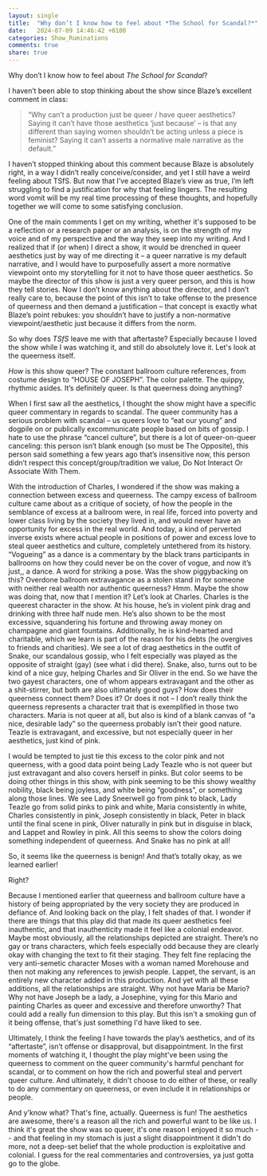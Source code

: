 ```yaml
---
layout: single
title:  "Why don’t I know how to feel about *The School for Scandal?*"
date:   2024-07-09 14:46:42 +0100
categories: Show_Ruminations
comments: true
share: true
---
```

Why don’t I know how to feel about *The School for Scandal*?

I haven’t been able to stop thinking about the show since Blaze’s excellent comment in class:

>“Why can’t a production just be queer / have queer aesthetics? Saying it can’t have those aesthetics ‘just because’ – is that any different than saying women shouldn’t be acting unless a piece is feminist? Saying it can’t asserts a normative male narrative as the default.”

I haven’t stopped thinking about this comment because Blaze is absolutely right, in a way I didn’t really conceive/consider, and yet I still have a weird feeling about TSfS. But now that I’ve accepted Blaze’s view as true, I’m left struggling to find a justification for why that feeling lingers. The resulting word vomit will be my real time processing of these thoughts, and hopefully together we will come to some satisfying conclusion.

One of the main comments I get on my writing, whether it's supposed to be a reflection or a research paper or an analysis, is on the strength of my voice and of my perspective and the way they seep into my writing. And I realized that if (or when) I direct a show, it would be drenched in queer aesthetics just by way of me directing it – a queer narrative is my default narrative, and I would have to purposefully assert a more normative viewpoint onto my storytelling for it not to have those queer aesthetics. So maybe the director of this show is just a very queer person, and this is how they tell stories. Now I don’t know anything about the director, and I don’t really care to, because the point of this isn’t to take offense to the presence of queerness and then demand a justification – that concept is exactly what Blaze’s point rebukes: you shouldn’t have to justify a non-normative viewpoint/aesthetic just because it differs from the norm. 


So why does *TSfS* leave me with that aftertaste? Especially because I loved the show while I was watching it, and still do absolutely love it. Let's look at the queerness itself.


*How* is this show queer? The constant ballroom culture references, from costume design to “HOUSE OF JOSEPH”. The color palette. The quippy, rhythmic asides. It’s definitely queer. Is that queerness doing anything?

When I first saw all the aesthetics, I thought the show might have a specific queer commentary in regards to scandal. The queer community has a serious problem with scandal – us queers love to “eat our young” and dogpile on or publically excommunicate people based on bits of gossip. I hate to use the phrase “cancel culture”, but there is a lot of queer-on-queer canceling: this person isn’t blank enough (so must be The Opposite), this person said something a few years ago that’s insensitive now, this person didn’t respect this concept/group/tradition we value, Do Not Interact Or Associate With Them. 

With the introduction of Charles, I wondered if the show was making a connection between excess and queerness. The campy excess of ballroom culture came about as a critique of society, of how the people in the semblance of excess at a ballroom were, in real life, forced into poverty and lower class living by the society they lived in, and would never have an opportunity for excess in the real world. And today, a kind of perverted inverse exists where actual people in positions of power and excess love to steal queer aesthetics and culture, completely untethered from its history. “Vogueing” as a dance is a commentary by the black trans participants in ballrooms on how they could never be on the cover of vogue, and now it’s just,, a dance. A word for striking a pose. Was the show piggybacking on this? Overdone ballroom extravagance as a stolen stand in for someone with neither real wealth nor authentic queerness? 
Hmm. Maybe the show was doing that, now that I mention it? Let’s look at Charles. Charles is the queerest character in the show. At his house, he’s in violent pink drag and drinking with three half nude men. He’s also shown to be the most excessive, squandering his fortune and throwing away money on champagne and giant fountains. Additionally, he is kind-hearted and charitable, which we learn is part of the reason for his debts (he overgives to friends and charities). We see a lot of drag aesthetics in the outfit of Snake, our scandalous gossip, who I felt especially was played as the opposite of straight (gay) (see what i did there). Snake, also, turns out to be kind of a nice guy, helping Charles and Sir Oliver in the end. So we have the two gayest characters, one of whom appears extravagant and the other as a shit-stirrer, but both are also ultimately good guys? How does their queerness connect them? Does it? Or does it not – I don’t really think the queerness represents a character trait that is exemplified in those two characters. Maria is not queer at all, but also is kind of a blank canvas of “a nice, desirable lady” so the queerness probably isn’t their good nature. Teazle is extravagant, and excessive, but not especially queer in her aesthetics, just kind of pink.

I would be tempted to just tie this excess to the color pink and not queerness, with a good data point being Lady Teazle who is not queer but just extravagant and also covers herself in pinks. But color seems to be doing other things in this show, with pink seeming to be this showy wealthy nobility, black being joyless, and white being “goodness”, or something along those lines. We see Lady Sneerwell go from pink to black, Lady Teazle go from solid pinks to pink and white, Maria consistently in white, Charles consistently in pink, Joseph consistently in black, Peter in black until the final scene in pink, Oliver naturally in pink but in disguise in black, and Lappet and Rowley in pink. All this seems to show the colors doing something independent of queerness. And Snake has no pink at all!

So, it seems like the queerness is benign! And that’s totally okay, as we learned earlier!

Right?

Because I mentioned earlier that queerness and ballroom culture have a history of being appropriated by the very society they are produced in defiance of. And looking back on the play, I felt shades of that. I wonder if there are things that this play did that made its queer aesthetics feel inauthentic, and that inauthenticity made it feel like a colonial endeavor. Maybe most obviously, all the relationships depicted are straight. There’s no gay or trans characters, which feels especially odd because they are clearly okay with changing the text to fit their staging. They felt fine replacing the very anti-semetic character Moses with a woman named Morehouse and then not making any references to jewish people. Lappet, the servant, is an entirely new character added in this production. And yet with all these additions, all the relationships are straight. Why not have Maria be Mario? Why not have Joseph be a lady, a Josephine, vying for this Mario and painting Charles as queer and excessive and therefore unworthy? That could add a really fun dimension to this play. But this isn't a smoking gun of it being offense, that's just something I'd have liked to see.

Ultimately, I think the feeling I have towards the play’s aesthetics, and of its “aftertaste”, isn’t offense or disapproval, but disappointment. In the first moments of watching it, I thought the play might've been using the queerness to comment on the queer community's harmful penchant for scandal, or to comment on how the rich and powerful steal and pervert queer culture. And ultimately, it didn't choose to do either of these, or really to do any commentary on queerness, or even include it in relationships or people.

And y'know what? That's fine, actually. Queerness is fun! The aesthetics are awesome, there's a reason all the rich and powerful want to be like us. I think it's great the show was so queer, it's one reason I enjoyed it so much -- and that feeling in my stomach is just a slight disappointment it didn't do more, not a deep-set belief that the whole production is exploitative and colonial. I guess for the real commentaries and controversies, ya just gotta go to the globe.
